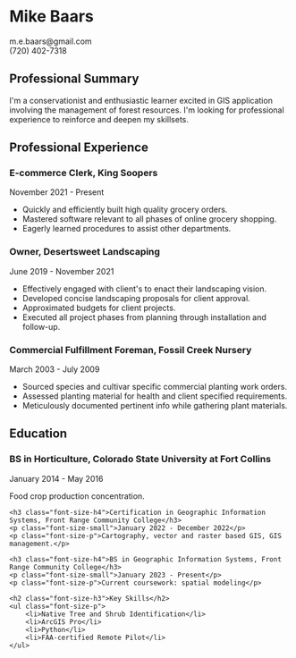 <h1 class="font-size-h2">Mike Baars</h1>
    <p class="font-size-small">m.e.baars@gmail.com<br>(720) 402-7318</p>

<h2 class="font-size-h3">Professional Summary</h2>
    <p class="font-size-p">I'm a conservationist and enthusiastic learner excited in GIS application involving the management of forest resources. I'm looking for professional experience to reinforce and deepen my skillsets.</p>

<h2 class="font-size-h3">Professional Experience</h2>
    <h3 class="font-size-h4">E-commerce Clerk, King Soopers</h3>
    <p class="font-size-small">November 2021 - Present</p>
    <ul class="font-size-p">
        <li>Quickly and efficiently built high quality grocery orders.</li>
        <li>Mastered software relevant to all phases of online grocery shopping.</li>
        <li>Eagerly learned procedures to assist other departments.</li>
    </ul>

<h3 class="font-size-h4">Owner, Desertsweet Landscaping</h3>
    <p class="font-size-small">June 2019 - November 2021</p>
    <ul class="font-size-p">
        <li>Effectively engaged with client's to enact their landscaping vision.</li>
        <li>Developed concise landscaping proposals for client approval.</li>
        <li>Approximated budgets for client projects.</li>
        <li>Executed all project phases from planning through installation and follow-up.</li>
    </ul>

<h3 class="font-size-h4">Commercial Fulfillment Foreman, Fossil Creek Nursery</h3>
    <p class="font-size-small">March 2003 - July 2009</p>
    <ul class="font-size-p">
        <li>Sourced species and cultivar specific commercial planting work orders.</li>
        <li>Assessed planting material for health and client specified requirements.</li>
        <li>Meticulously documented pertinent info while gathering plant materials.</li>
    </ul>

<h2 class="font-size-h3">Education</h2>
    <h3 class="font-size-h4">BS in Horticulture, Colorado State University at Fort Collins</h3>
    <p class="font-size-small">January 2014 - May 2016</p>
    <p class="font-size-p">Food crop production concentration.</p>

    <h3 class="font-size-h4">Certification in Geographic Information Systems, Front Range Community College</h3>
    <p class="font-size-small">January 2022 - December 2022</p>
    <p class="font-size-p">Cartography, vector and raster based GIS, GIS management.</p>

    <h3 class="font-size-h4">BS in Geographic Information Systems, Front Range Community College</h3>
    <p class="font-size-small">January 2023 - Present</p>
    <p class="font-size-p">Current coursework: spatial modeling</p>

    <h2 class="font-size-h3">Key Skills</h2>
    <ul class="font-size-p">
        <li>Native Tree and Shrub Identification</li>
        <li>ArcGIS Pro</li>
        <li>Python</li>
        <li>FAA-certified Remote Pilot</li>
    </ul>
